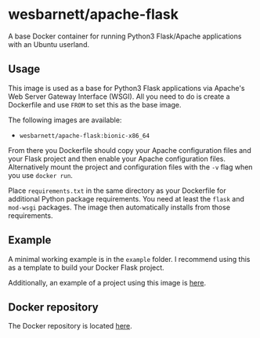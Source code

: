# wesbarnett/apache-flask

A base Docker container for running Python3 Flask/Apache applications
with an Ubuntu userland.

## Usage

This image is used as a base for Python3 Flask applications via
Apache's Web Server Gateway Interface (WSGI). All you need to do is
create a Dockerfile and use `FROM` to set this as the base image.

The following images are available:

* `wesbarnett/apache-flask:bionic-x86_64`

From there you Dockerfile should copy your Apache configuration files
and your Flask project and then enable your Apache configuration
files.  Alternatively mount the project and configuration files with
the `-v` flag when you use `docker run`. 

Place `requirements.txt` in the same directory as your Dockerfile for
additional Python package requirements. You need at least the `flask`
and `mod-wsgi` packages. The image then automatically installs from
those requirements. 

## Example

A minimal working example is in the `example` folder. I recommend
using this as a template to build your Docker Flask project.

Additionally, an example of a project using this image is
[here](https://github.com/wesbarnett/movie-ratings).

## Docker repository

The Docker repository is located
[here](https://hub.docker.com/r/wesbarnett/apache-flask/).
